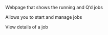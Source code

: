 Webpage that shows the running and Q’d jobs

Allows you to start and manage jobs

View details of a job
